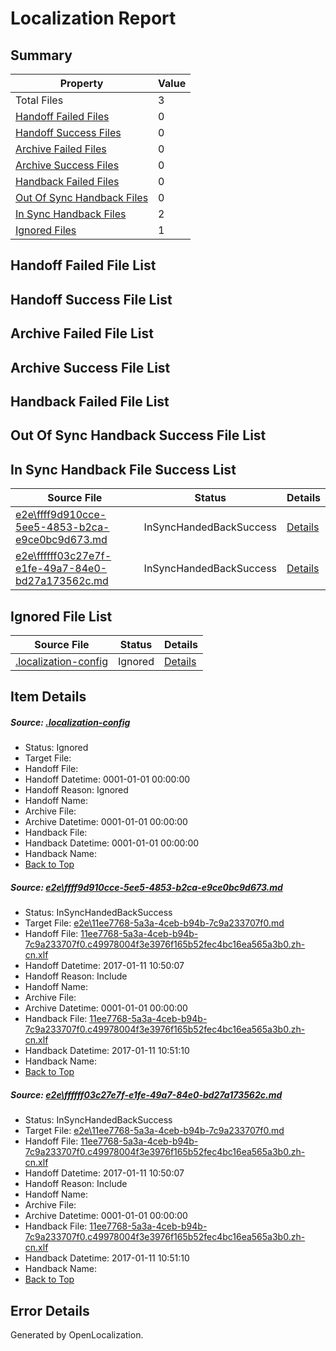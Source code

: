 # <a name='report-top'></a> Localization Report

## Summary
 Property | Value 
 -------- | ----- 
 Total Files | 3
[ Handoff Failed Files ](#handoff-failed-list)| 0
[ Handoff Success Files ](#handoff-success-list)| 0
[ Archive Failed Files ](#archive-failed-list)| 0
[ Archive Success Files ](#archive-success-list)| 0
[ Handback Failed Files ](#handback-failed-list)| 0
[ Out Of Sync Handback Files ](#outofsync-handback-success-list)| 0
[ In Sync Handback Files ](#insync-handback-success-list)| 2
[ Ignored Files ](#ignored-list)| 1

## <a name='handoff-failed-list'></a> Handoff Failed File List

## <a name='handoff-success-list'></a> Handoff Success File List

## <a name='archive-failed-list'></a> Archive Failed File List

## <a name='archive-success-list'></a> Archive Success File List

## <a name='handback-failed-list'></a> Handback Failed File List

## <a name='outofsync-handback-success-list'></a> Out Of Sync Handback Success File List

## <a name='insync-handback-success-list'></a> In Sync Handback File Success List
 Source File | Status | Details 
 ----------- | ------ | ------- 
 [e2e\ffff9d910cce-5ee5-4853-b2ca-e9ce0bc9d673.md](https://github.com/OpenLocalizationTestOrg/ol-test0/blob/18e18967f05152d620b11acad897d8236cf922a7/e2e/ffff9d910cce-5ee5-4853-b2ca-e9ce0bc9d673.md) | InSyncHandedBackSuccess | [Details](#cdb39c2145d2d4f211f6d3e73ea44e29a2b0eede1)
 [e2e\ffffff03c27e7f-e1fe-49a7-84e0-bd27a173562c.md](https://github.com/OpenLocalizationTestOrg/ol-test0/blob/39ddf1e91c557c78735d83c064dd8ced590461f4/e2e/ffffff03c27e7f-e1fe-49a7-84e0-bd27a173562c.md) | InSyncHandedBackSuccess | [Details](#cdb39c2145d2d4f211f6d3e73ea44e29a2b0eede2)

## <a name='ignored-list'></a> Ignored File List
 Source File | Status | Details 
 ----------- | ------ | ------- 
 [.localization-config](https://github.com/OpenLocalizationTestOrg/ol-test0/blob/39ddf1e91c557c78735d83c064dd8ced590461f4/.localization-config) | Ignored | [Details](#cb0632cf59c1387fc1742bfb9fa3c47f87e2e5c90)

## Item Details
##### <a name='cb0632cf59c1387fc1742bfb9fa3c47f87e2e5c90'></a> Source: [.localization-config](https://github.com/OpenLocalizationTestOrg/ol-test0/blob/39ddf1e91c557c78735d83c064dd8ced590461f4/.localization-config)
* Status: Ignored
* Target File: 
* Handoff File: 
* Handoff Datetime: 0001-01-01 00:00:00
* Handoff Reason: Ignored
* Handoff Name: 
* Archive File: 
* Archive Datetime: 0001-01-01 00:00:00
* Handback File: 
* Handback Datetime: 0001-01-01 00:00:00
* Handback Name: 
* [Back to Top](#report-top)

##### <a name='cdb39c2145d2d4f211f6d3e73ea44e29a2b0eede1'></a> Source: [e2e\ffff9d910cce-5ee5-4853-b2ca-e9ce0bc9d673.md](https://github.com/OpenLocalizationTestOrg/ol-test0/blob/18e18967f05152d620b11acad897d8236cf922a7/e2e/ffff9d910cce-5ee5-4853-b2ca-e9ce0bc9d673.md)
* Status: InSyncHandedBackSuccess
* Target File: [e2e\11ee7768-5a3a-4ceb-b94b-7c9a233707f0.md](https://github.com/OpenLocalizationTestOrg/ol-test0-zhcn/blob/9ec401f5ee6ea8e059626d82bce5c460aafa720e/e2e/11ee7768-5a3a-4ceb-b94b-7c9a233707f0.md)
* Handoff File: [11ee7768-5a3a-4ceb-b94b-7c9a233707f0.c49978004f3e3976f165b52fec4bc16ea565a3b0.zh-cn.xlf](https://github.com/OpenLocalizationTestOrg/ol-test0-handoff/blob/7def2fe2fa2875040c6b958d98d4776c32a09853/ol-handoff/OpenLocalizationTestOrg/ol-test0-zhcn/shujia/ht/11ee7768-5a3a-4ceb-b94b-7c9a233707f0.c49978004f3e3976f165b52fec4bc16ea565a3b0.zh-cn.xlf)
* Handoff Datetime: 2017-01-11 10:50:07
* Handoff Reason: Include
* Handoff Name: 
* Archive File: 
* Archive Datetime: 0001-01-01 00:00:00
* Handback File: [11ee7768-5a3a-4ceb-b94b-7c9a233707f0.c49978004f3e3976f165b52fec4bc16ea565a3b0.zh-cn.xlf](https://github.com/OpenLocalizationTestOrg/ol-test0-handback/blob/d129d051db4d2b879b2937cc1cdb114a64833ced/ol-handback/OpenLocalizationTestOrg/ol-test0-zhcn/shujia/ht/11ee7768-5a3a-4ceb-b94b-7c9a233707f0.c49978004f3e3976f165b52fec4bc16ea565a3b0.zh-cn.xlf)
* Handback Datetime: 2017-01-11 10:51:10
* Handback Name: 
* [Back to Top](#report-top)

##### <a name='cdb39c2145d2d4f211f6d3e73ea44e29a2b0eede2'></a> Source: [e2e\ffffff03c27e7f-e1fe-49a7-84e0-bd27a173562c.md](https://github.com/OpenLocalizationTestOrg/ol-test0/blob/39ddf1e91c557c78735d83c064dd8ced590461f4/e2e/ffffff03c27e7f-e1fe-49a7-84e0-bd27a173562c.md)
* Status: InSyncHandedBackSuccess
* Target File: [e2e\11ee7768-5a3a-4ceb-b94b-7c9a233707f0.md](https://github.com/OpenLocalizationTestOrg/ol-test0-zhcn/blob/9ec401f5ee6ea8e059626d82bce5c460aafa720e/e2e/11ee7768-5a3a-4ceb-b94b-7c9a233707f0.md)
* Handoff File: [11ee7768-5a3a-4ceb-b94b-7c9a233707f0.c49978004f3e3976f165b52fec4bc16ea565a3b0.zh-cn.xlf](https://github.com/OpenLocalizationTestOrg/ol-test0-handoff/blob/7def2fe2fa2875040c6b958d98d4776c32a09853/ol-handoff/OpenLocalizationTestOrg/ol-test0-zhcn/shujia/ht/11ee7768-5a3a-4ceb-b94b-7c9a233707f0.c49978004f3e3976f165b52fec4bc16ea565a3b0.zh-cn.xlf)
* Handoff Datetime: 2017-01-11 10:50:07
* Handoff Reason: Include
* Handoff Name: 
* Archive File: 
* Archive Datetime: 0001-01-01 00:00:00
* Handback File: [11ee7768-5a3a-4ceb-b94b-7c9a233707f0.c49978004f3e3976f165b52fec4bc16ea565a3b0.zh-cn.xlf](https://github.com/OpenLocalizationTestOrg/ol-test0-handback/blob/d129d051db4d2b879b2937cc1cdb114a64833ced/ol-handback/OpenLocalizationTestOrg/ol-test0-zhcn/shujia/ht/11ee7768-5a3a-4ceb-b94b-7c9a233707f0.c49978004f3e3976f165b52fec4bc16ea565a3b0.zh-cn.xlf)
* Handback Datetime: 2017-01-11 10:51:10
* Handback Name: 
* [Back to Top](#report-top)


## Error Details

Generated by OpenLocalization.
